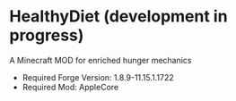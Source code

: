 # HealthyDiet (development in progress)
A Minecraft MOD for enriched hunger mechanics

* Required Forge Version: 1.8.9-11.15.1.1722
* Required Mod: AppleCore

